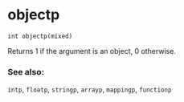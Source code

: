 # objectp

`int objectp(mixed)`

Returns 1 if the argument is an object, 0 otherwise.

### See also:

`intp`, `floatp`, `stringp`, `arrayp`, `mappingp`, `functionp`